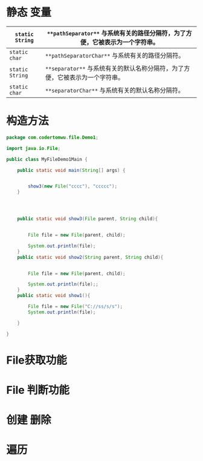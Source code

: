 # 静态 变量



 

| `static String` | `**pathSeparator**`             与系统有关的路径分隔符，为了方便，它被表示为一个字符串。 |
| --------------- | ------------------------------------------------------------ |
| `static char`   | `**pathSeparatorChar**`             与系统有关的路径分隔符。 |
| `static String` | `**separator**`             与系统有关的默认名称分隔符，为了方便，它被表示为一个字符串。 |
| `static char`   | `**separatorChar**`             与系统有关的默认名称分隔符。 |





# 构造方法





```java
package com.codertomwu.file.Demo1;

import java.io.File;

public class MyFileDemo1Main {

    public static void main(String[] args) {


        show3(new File("cccc"), "ccccc");
    }




    public static void show3(File parent, String child){


        File file = new File(parent, child);

        System.out.println(file);
    }
    public static void show2(String parent, String child){


        File file = new File(parent, child);

        System.out.println(file);;
    }
    public static void show1(){

        File file = new File("C://ss/s/s");
        System.out.println(file);

    }

}
```



# File获取功能







# File 判断功能



# 创建 删除



# 遍历

